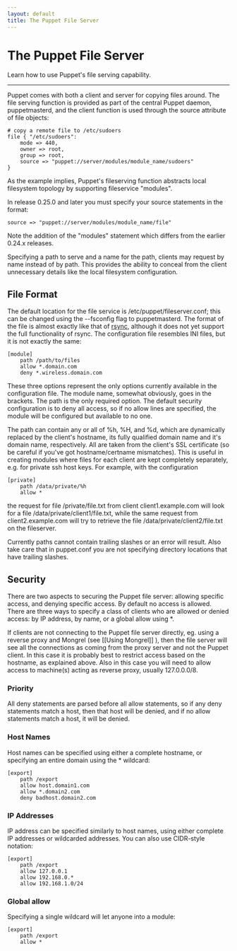 ```yaml
---
layout: default
title: The Puppet File Server
---
```


The Puppet File Server
======================

Learn how to use Puppet's file serving capability.

* * * 

Puppet comes with both a client and server for copying files
around. The file serving function is provided as part of the
central Puppet daemon, puppetmasterd, and the client function is
used through the source attribute of file objects:

    # copy a remote file to /etc/sudoers
    file { "/etc/sudoers":
        mode => 440,
        owner => root,
        group => root,
        source => "puppet://server/modules/module_name/sudoers"
    }

As the example implies, Puppet's fileserving function abstracts
local filesystem topology by supporting fileservice "modules".  

In release 0.25.0 and later you must specify your source statements 
in the format:

    source => "puppet://server/modules/module_name/file"

Note the addition of the "modules" statement which differs from the earlier 
0.24.x releases.

Specifying a path to serve and a name for the path, clients may
request by name instead of by path. This provides the ability to
conceal from the client unnecessary details like the local
filesystem configuration.

## File Format

The default location for the file service is
/etc/puppet/fileserver.conf; this can be changed using the
--fsconfig flag to puppetmasterd. The format of the file is almost
exactly like that of [rsync](http://samba.anu.edu.au/rsync/),
although it does not yet support the full functionality of rsync.
The configuration file resembles INI files, but it is not exactly
the same:

    [module]
        path /path/to/files
        allow *.domain.com
        deny *.wireless.domain.com

These three options represent the only options currently available
in the configuration file. The module name, somewhat obviously,
goes in the brackets. The path is the only required option. The
default security configuration is to deny all access, so if no
allow lines are specified, the module will be configured but
available to no one.

The path can contain any or all of %h, %H, and %d, which are
dynamically replaced by the client's hostname, its fully qualified
domain name and it's domain name, respectively. All are taken from
the client's SSL certificate (so be careful if you've got
hostname/certname mismatches). This is useful in creating modules
where files for each client are kept completely separately, e.g.
for private ssh host keys. For example, with the configuration

    [private]
        path /data/private/%h
        allow *

the request for file /private/file.txt from client
client1.example.com will look for a file
/data/private/client1/file.txt, while the same request from
client2.example.com will try to retrieve the file
/data/private/client2/file.txt on the fileserver.

Currently paths cannot contain trailing slashes or an error will
result. Also take care that in puppet.conf you are not specifying
directory locations that have trailing slashes.

## Security

There are two aspects to securing the Puppet file server: allowing
specific access, and denying specific access. By default no access
is allowed. There are three ways to specify a class of clients who
are allowed or denied access: by IP address, by name, or a global
allow using \*.

If clients are not connecting to the Puppet file server directly,
eg. using a reverse proxy and Mongrel (see [[Using Mongrel]] ),
then the file server will see all the connections as coming from
the proxy server and not the Puppet client. In this case it is
probably best to restrict access based on the hostname, as
explained above. Also in this case you will need to allow access to
machine(s) acting as reverse proxy, usually 127.0.0.0/8.

### Priority

All deny statements are parsed before all allow statements, so if
any deny statements match a host, then that host will be denied,
and if no allow statements match a host, it will be denied.

### Host Names

Host names can be specified using either a complete hostname, or
specifying an entire domain using the \* wildcard:

    [export]
        path /export
        allow host.domain1.com
        allow *.domain2.com
        deny badhost.domain2.com

### IP Addresses

IP address can be specified similarly to host names, using either
complete IP addresses or wildcarded addresses. You can also use
CIDR-style notation:

    [export]
        path /export
        allow 127.0.0.1
        allow 192.168.0.*
        allow 192.168.1.0/24

### Global allow

Specifying a single wildcard will let anyone into a module:

    [export]
        path /export
        allow *
